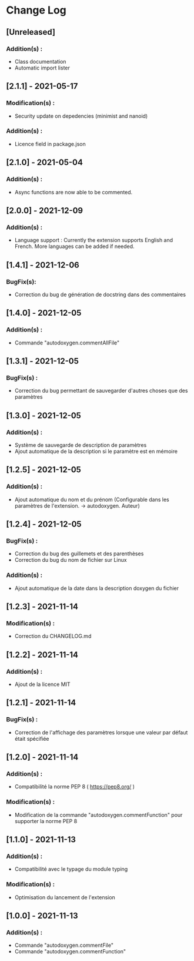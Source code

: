 # Change Log

## [Unreleased]
### Addition(s) :
- Class documentation
- Automatic import lister

## [2.1.1] - 2021-05-17
### Modification(s) :
- Security update on depedencies (minimist and nanoid)
### Addition(s) :
- Licence field in package.json
## [2.1.0] - 2021-05-04
### Addition(s) :
- Async functions are now able to be commented.
## [2.0.0] - 2021-12-09
### Addition(s) :
- Language support : Currently the extension supports English and French. More languages can be added if needed.

## [1.4.1] - 2021-12-06
### BugFix(s):
- Correction du bug de génération de docstring dans des commentaires
## [1.4.0] - 2021-12-05
### Addition(s) : 
- Commande "autodoxygen.commentAllFile"
## [1.3.1] - 2021-12-05
### BugFix(s) :
- Correction du bug permettant de sauvegarder d'autres choses que des paramètres
## [1.3.0] - 2021-12-05
### Addition(s) :
- Système de sauvegarde de description de paramètres
- Ajout automatique de la description si le paramètre est en mémoire

## [1.2.5] - 2021-12-05
### Addition(s) :
- Ajout automatique du nom et du prénom (Configurable dans les paramètres de l'extension. -> autodoxygen. Auteur)

## [1.2.4] - 2021-12-05
### BugFix(s) :
- Correction du bug des guillemets et des parenthèses
- Correction du bug du nom de fichier sur Linux

### Addition(s) :
- Ajout automatique de la date dans la description doxygen du fichier

## [1.2.3] - 2021-11-14
### Modification(s) :
- Correction du CHANGELOG.md

## [1.2.2] - 2021-11-14
### Addition(s) :
- Ajout de la licence MIT

## [1.2.1] - 2021-11-14
### BugFix(s) :
- Correction de l'affichage des paramètres lorsque une valeur par défaut était spécifiée

## [1.2.0] - 2021-11-14
### Addition(s) :
- Compatibilité la norme PEP 8 ( https://pep8.org/ )

### Modification(s) :
- Modification de la commande "autodoxygen.commentFunction" pour supporter la norme PEP 8

## [1.1.0] - 2021-11-13
### Addition(s) :
- Compatibilité avec le typage du module typing 

### Modification(s) :
- Optimisation du lancement de l'extension

## [1.0.0] - 2021-11-13
### Addition(s) :
- Commande "autodoxygen.commentFile"
- Commande "autodoxygen.commentFunction"